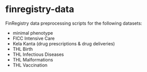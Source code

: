 # finregistry-data
FinRegistry data preprocessing scripts for the following datasets:
- minimal phenotype
- FICC Intensive Care
- Kela Kanta (drug prescriptions & drug deliveries)
- THL Birth 
- THL Infectious Diseases
- THL Malformations
- THL Vaccination


